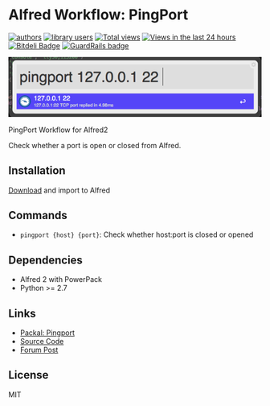 Alfred Workflow: PingPort
=========================

[![authors](https://sourcegraph.com/api/repos/github.com/moul/alfred-workflow-pingport/badges/authors.png)](https://sourcegraph.com/github.com/moul/alfred-workflow-pingport)
[![library users](https://sourcegraph.com/api/repos/github.com/moul/alfred-workflow-pingport/badges/library-users.png)](https://sourcegraph.com/github.com/moul/alfred-workflow-pingport)
[![Total views](https://sourcegraph.com/api/repos/github.com/moul/alfred-workflow-pingport/counters/views.png)](https://sourcegraph.com/github.com/moul/alfred-workflow-pingport)
[![Views in the last 24 hours](https://sourcegraph.com/api/repos/github.com/moul/alfred-workflow-pingport/counters/views-24h.png)](https://sourcegraph.com/github.com/moul/alfred-workflow-pingport)
[![Bitdeli Badge](https://d2weczhvl823v0.cloudfront.net/moul/alfred-workflow-pingport/trend.png)](https://bitdeli.com/free "Bitdeli Badge") [![GuardRails badge](https://badges.production.guardrails.io/moul/alfred-workflow-pingport.svg)](https://www.guardrails.io)

![Screenshot](https://raw.githubusercontent.com/moul/alfred-workflow-pingport/master/screenshots/screenshot.png)

PingPort Workflow for Alfred2

Check whether a port is open or closed from Alfred.

Installation
------------

[Download](https://github.com/moul/alfred-workflow-pingport/raw/master/PingPort.alfredworkflow) and import to Alfred

Commands
--------

- `pingport {host} {port}`: Check whether host:port is closed or opened

Dependencies
------------

- Alfred 2 with PowerPack
- Python >= 2.7

Links
-----

- [Packal: Pingport](http://www.packal.org/workflow/pingport)
- [Source Code](https://github.com/moul/alfred-workflow-pingport/)
- [Forum Post](http://www.alfredforum.com/topic/4171-pingport-check-whether-a-tcp-port-is-open-or-closed/)

License
-------

MIT
